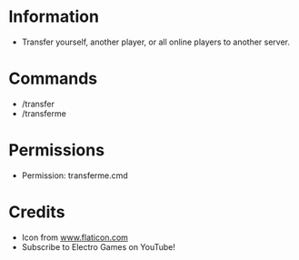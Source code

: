 # Information 
 - Transfer yourself, another player, or all online players to another server.
# Commands
- /transfer
- /transferme
# Permissions
- Permission: transferme.cmd
# Credits
- Icon from www.flaticon.com
- Subscribe to Electro Games on YouTube!
